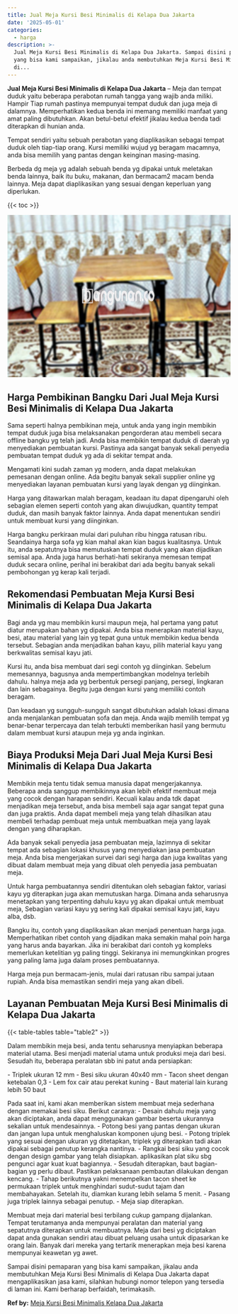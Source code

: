 ```yaml
---
title: Jual Meja Kursi Besi Minimalis di Kelapa Dua Jakarta
date: '2025-05-01'
categories:
  - harga
description: >-
  Jual Meja Kursi Besi Minimalis di Kelapa Dua Jakarta. Sampai disini pemaparan
  yang bisa kami sampaikan, jikalau anda membutuhkan Meja Kursi Besi Minimalis
  di...
---
```


**Jual Meja Kursi Besi Minimalis di Kelapa Dua Jakarta** – Meja dan tempat duduk yaitu beberapa perabotan rumah tangga yang wajib anda miliki. Hampir Tiap rumah pastinya mempunyai tempat duduk dan juga meja di dalamnya. Memperhatikan kedua benda ini memang memiliki manfaat yang amat paling dibutuhkan. Akan betul-betul efektif jikalau kedua benda tadi diterapkan di hunian anda.

Tempat sendiri yaitu sebuah perabotan yang diaplikasikan sebagai tempat duduk oleh tiap-tiap orang. Kursi memiliki wujud yg beragam macamnya, anda bisa memilih yang pantas dengan keinginan masing-masing.

Berbeda dg meja yg adalah sebuah benda yg dipakai untuk meletakan benda lainnya, baik itu buku, makanan, dan bermacam2 macam benda lainnya. Meja dapat diaplikasikan yang sesuai dengan keperluan yang diperlukan.

{{< toc >}}

![Jual Meja Kursi Besi Minimalis di Kelapa Dua Jakarta](/images/jual-meja-besi-murah08.png)

## Harga Pembikinan Bangku Dari Jual Meja Kursi Besi Minimalis di Kelapa Dua Jakarta

Sama seperti halnya pembikinan meja, untuk anda yang ingin membikin tempat duduk juga bisa melaksanakan pengorderan atau membeli secara offline bangku yg telah jadi. Anda bisa membikin tempat duduk di daerah yg menyediakan pembuatan kursi. Pastinya ada sangat banyak sekali penyedia pembuatan tempat duduk yg ada di sekitar tempat anda.

Mengamati kini sudah zaman yg modern, anda dapat melakukan pemesanan dengan online. Ada begitu banyak sekali supplier online yg menyediakan layanan pembuatan kursi yang layak dengan yg diinginkan.

Harga yang ditawarkan malah beragam, keadaan itu dapat dipengaruhi oleh sebagian elemen seperti contoh yang akan diwujudkan, quantity tempat duduk, dan masih banyak faktor lainnya. Anda dapat menentukan sendiri untuk membuat kursi yang diinginkan.

Harga bangku perkiraan mulai dari puluhan ribu hingga ratusan ribu. Seandainya harga sofa yg kian mahal akan kian bagus kualitasnya. Untuk itu, anda sepatutnya bisa memutuskan tempat duduk yang akan dijadikan semisal apa. Anda juga harus berhati-hati sekiranya memesan tempat duduk secara online, perihal ini berakibat dari ada begitu banyak sekali pembohongan yg kerap kali terjadi.

## Rekomendasi Pembuatan Meja Kursi Besi Minimalis di Kelapa Dua Jakarta

Bagi anda yg mau membikin kursi maupun meja, hal pertama yang patut diatur merupakan bahan yg dipakai. Anda bisa menerapkan material kayu, besi, atau material yang lain yg tepat guna untuk membikin kedua benda tersebut. Sebagian anda menjadikan bahan kayu, pilih material kayu yang berkwalitas semisal kayu jati.

Kursi itu, anda bisa membuat dari segi contoh yg diinginkan. Sebelum memesannya, bagusnya anda mempertimbangkan modelnya terlebih dahulu. halnya meja ada yg berbentuk persegi panjang, persegi, lingkaran dan lain sebagainya. Begitu juga dengan kursi yang memiliki contoh beragam.

Dan keadaan yg sungguh-sungguh sangat dibutuhkan adalah lokasi dimana anda menjalankan pembuatan sofa dan meja. Anda wajib memilih tempat yg benar-benar terpercaya dan telah terbukti memberikan hasil yang bermutu dalam membuat kursi ataupun meja yg anda inginkan.

## Biaya Produksi Meja Dari Jual Meja Kursi Besi Minimalis di Kelapa Dua Jakarta

Membikin meja tentu tidak semua manusia dapat mengerjakannya. Beberapa anda sanggup membikinnya akan lebih efektif membuat meja yang cocok dengan harapan sendiri. Kecuali kalau anda tdk dapat menjadikan meja tersebut, anda bisa membeli saja agar sangat tepat guna dan juga praktis. Anda dapat membeli meja yang telah dihasilkan atau membeli terhadap pembuat meja untuk membuatkan meja yang layak dengan yang diharapkan.

Ada banyak sekali penyedia jasa pembuatan meja, lazimnya di sekitar tempat ada sebagian lokasi khusus yang menyediakan jasa pembuatan meja. Anda bisa mengerjakan survei dari segi harga dan juga kwalitas yang dibuat dalam membuat meja yang dibuat oleh penyedia jasa pembuatan meja.

Untuk harga pembuatannya sendiri ditentukan oleh sebagian faktor, variasi kayu yg diterapkan juga akan memutuskan harga. Dimana anda seharusnya menetapkan yang terpenting dahulu kayu yg akan dipakai untuk membuat meja, Sebagian variasi kayu yg sering kali dipakai semisal kayu jati, kayu alba, dsb.

Bangku itu, contoh yang diaplikasikan akan menjadi penentuan harga juga. Memperhatikan ribet contoh yang dijadikan maka semakin mahal poin harga yang harus anda bayarkan. Jika ini berakibat dari contoh yg kompleks memerlukan ketelitian yg paling tinggi. Sekiranya ini memungkinkan progres yang paling lama juga dalam proses pembuatannya.

Harga meja pun bermacam-jenis, mulai dari ratusan ribu sampai jutaan rupiah. Anda bisa memastikan sendiri meja yang akan dibeli.

## Layanan Pembuatan Meja Kursi Besi Minimalis di Kelapa Dua Jakarta

{{< table-tables table="table2" >}}

Dalam membikin meja besi, anda tentu seharusnya menyiapkan beberapa material utama. Besi menjadi material utama untuk produksi meja dari besi. Sesudah itu, beberapa peralatan sbb ini patut anda persiapkan:

\- Triplek ukuran 12 mm - Besi siku ukuran 40x40 mm - Tacon sheet dengan ketebalan 0,3 - Lem fox cair atau perekat kuning - Baut material lain kurang lebih 50 baut

Pada saat ini, kami akan memberikan sistem membuat meja sederhana dengan memakai besi siku. Berikut caranya: - Desain dahulu meja yang akan diciptakan, anda dapat menggunakan gambar beserta ukurannya sekalian untuk mendesainnya. - Potong besi yang pantas dengan ukuran dan jangan lupa untuk menghaluskan komponen ujung besi. - Potong triplek yang sesuai dengan ukuran yg ditetapkan, triplek yg diterapkan tadi akan dipakai sebagai penutup kerangka nantinya. - Rangkai besi siku yang cocok dengan design gambar yang telah disiapkan. aplikasikan plat siku sbg pengunci agar kuat kuat bagiannya. - Sesudah diterapkan, baut bagian-bagian yg perlu dibaut. Pastikan pelaksanaan pembautan dilakukan dengan kencang. - Tahap berikutnya yakni menempelkan tacon sheet ke permukaan triplek untuk menghindari sudut-sudut tajam dan membahayakan. Setelah itu, diamkan kurang lebih selama 5 menit. - Pasang juga triplek lainnya sebagai penutup. - Meja siap diterapkan.

Membuat meja dari material besi terbilang cukup gampang dijalankan. Tempat terutamanya anda mempunyai peralatan dan material yang sepatutnya diterapkan untuk membuatnya. Meja dari besi yg diciptakan dapat anda gunakan sendiri atau dibuat peluang usaha untuk dipasarkan ke orang lain. Banyak dari mereka yang tertarik menerapkan meja besi karena mempunyai keawetan yg awet.

Sampai disini pemaparan yang bisa kami sampaikan, jikalau anda membutuhkan Meja Kursi Besi Minimalis di Kelapa Dua Jakarta dapat mengaplikasikan jasa kami, silahkan hubungi nomor telepon yang tersedia di laman ini. Kami berharap berfaidah, terimakasih.

**Ref by:** [Meja Kursi Besi Minimalis Kelapa Dua Jakarta](https://id.wikipedia.org/wiki/Meja)
